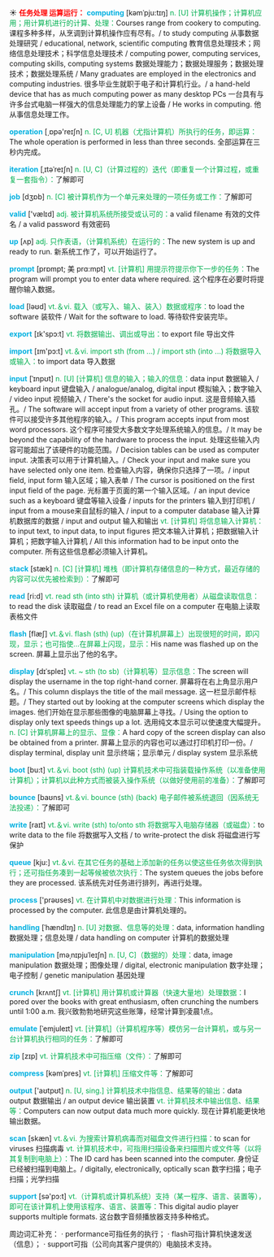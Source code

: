 ☀ <font color="red">**任务处理 运算运行：**</font>
<font color="sky blue">**computing**</font> [kəmˈpju:tɪŋ]
<font color="#00b050">n. [U] 计算机操作；计算机应用；用计算机进行的计算、处理：</font>Courses range from cookery to computing. 课程多种多样，从烹调到计算机操作应有尽有。/ to study computing 从事数据处理研究 / educational, network, scientific computing 教育信息处理技术；网络信息处理技术；科学信息处理技术 / computing power, computing services, computing skills, computing systems 数据处理能力；数据处理服务；数据处理技术；数据处理系统 / Many graduates are employed in the electronics and computing industries. 很多毕业生就职于电子和计算机行业。/ a hand-held device that has as much computing power as many desktop PCs 一台具有与许多台式电脑一样强大的信息处理能力的掌上设备 / He works in computing. 他从事信息处理工作。

<font color="sky blue">**operation**</font> [͵ɒpə'reɪʃn] 
<font color="#00b050">n. [C, U] 机器（尤指计算机）所执行的任务，即运算：</font>The whole operation is performed in less than three seconds. 全部运算在三秒内完成。
           
<font color="sky blue">**iteration**</font> [ˌɪtəˈreɪʃn]
<font color="#00b050">n. [U, C]（计算过程的）迭代（即重复一个计算过程，或重复一套指令）：</font>了解即可

<font color="sky blue">**job**</font> [dӡɒb] 
<font color="#00b050">n. [C] 被计算机作为一个单元来处理的一项任务或工作：</font>了解即可

<font color="sky blue">**valid**</font> ['vælɪd] 
<font color="#00b050">adj. 被计算机系统所接受或认可的：</font>a valid filename 有效的文件名 / a valid password 有效密码

<font color="sky blue">**up**</font> [ʌp] 
<font color="#00b050">adj. 只作表语，（计算机系统）在运行的：</font>The new system is up and ready to run. 新系统工作了，可以开始运行了。
           
<font color="sky blue">**prompt**</font> [prɒmpt; 美 prɑ:mpt]
<font color="#00b050">vt. [计算机] 用提示符提示你下一步的任务：</font>The program will prompt you to enter data where required. 这个程序在必要时将提醒你输入数据。

<font color="sky blue">**load**</font> [ləʊd] 
<font color="#00b050">vt.＆vi. 载入（或写入、输入、装入）数据或程序：</font>to load the software 装软件 / Wait for the software to load. 等待软件安装完毕。

<font color="sky blue">**export**</font> [ɪk'spɔ:t] 
<font color="#00b050">vt. 将数据输出、调出或导出：</font>to export file 导出文件

<font color="sky blue">**import**</font> [ɪm'pɔ:t] 
<font color="#00b050">vt.＆vi. import sth (from ...) / import sth (into ...) 将数据导入或输入：</font>to import data 导入数据

<font color="sky blue">**input**</font> [ˈɪnpʊt]
<font color="#00b050">n. [U] [计算机] 信息的输入；输入的信息：</font>data input 数据输入 / keyboard input 键盘输入 / analogue/analog, digital input 模拟输入；数字输入 / video input 视频输入 / There's the socket for audio input. 这是音频输入插孔。/ The software will accept input from a variety of other programs. 该软件可以接受许多其他程序的输入。/ This program accepts input from most word processors. 这个程序可接受大多数文字处理系统输入的信息。/ It may be beyond the capability of the hardware to process the input. 处理这些输入内容可能超出了该硬件的功能范围。/ Decision tables can be used as computer input. 决策表可以用于计算机输入。/ Check your input and make sure you have selected only one item. 检查输入内容，确保你只选择了一项。/ input field, input form 输入区域；输入表单 / The cursor is positioned on the first input field of the page. 光标置于页面的第一个输入区域。/ an input device such as a keyboard 键盘等输入设备 / inputs for the printers 输入到打印机 / input from a mouse来自鼠标的输入 / input to a computer database 输入计算机数据库的数据 / input and output 输入和输出 <font color="#00b050">vt. [计算机] 将信息输入计算机：</font>to input text, to input data, to input figures 把文本输入计算机；把数据输入计算机；把数字输入计算机 / All this information had to be input onto the computer. 所有这些信息都必须输入计算机。
 
<font color="sky blue">**stack**</font> [stæk]
<font color="#00b050">n. [C] [计算机] 堆栈（即计算机存储信息的一种方式，最近存储的内容可以优先被检索到）：</font>了解即可

<font color="sky blue">**read**</font> [ri:d] 
<font color="#00b050">vt. read sth (into sth) 计算机（或计算机使用者）从磁盘读取信息：</font>to read the disk 读取磁盘 / to read an Excel file on a computer 在电脑上读取表格文件

<font color="sky blue">**flash**</font> [flæʃ] 
<font color="#00b050">vt.＆vi. flash (sth) (up)（在计算机屏幕上）出现很短的时间，即闪现，显示；也可指使…在屏幕上闪现，显示：</font>His name was flashed up on the screen. 屏幕上显示出了他的名字。
           
<font color="sky blue">**display**</font> [dɪˈspleɪ]
<font color="#00b050">vt. ~ sth (to sb)（计算机等）显示信息：</font>The screen will display the username in the top right-hand corner. 屏幕将在右上角显示用户名。/ This column displays the title of the mail message. 这一栏显示邮件标题。/ They started out by looking at the computer screens which display the images. 他们开始在显示那些图像的电脑屏幕上寻找。/ Using the option to display only text speeds things up a lot. 选用纯文本显示可以使速度大幅提升。<font color="#00b050">n. [C] 计算机屏幕上的显示、显像：</font>A hard copy of the screen display can also be obtained from a printer. 屏幕上显示的内容也可以通过打印机打印一份。/ display terminal, display unit 显示终端；显示单元 / display system 显示系统
 
<font color="sky blue">**boot**</font> [bu:t] 
<font color="#00b050">vt.＆vi. boot (sth) (up) 计算机技术中可指装载操作系统（以准备使用计算机）；计算机以此种方式而被装入操作系统（以做好使用前的准备）：</font>了解即可

<font color="sky blue">**bounce**</font> [baʊns] 
<font color="#00b050">vt.＆vi. bounce (sth) (back) 电子邮件被系统退回（因系统无法投递）：</font>了解即可

<font color="sky blue">**write**</font> [raɪt] 
<font color="#00b050">vt.＆vi. write (sth) to/onto sth 将数据写入电脑存储器（或磁盘）：</font>to write data to the file 将数据写入文档 / to write-protect the disk 将磁盘进行写保护

<font color="sky blue">**queue**</font> [kju:] 
<font color="#00b050">vt.＆vi. 在其它任务的基础上添加新的任务以使这些任务依次得到执行；还可指任务凑到一起等候被依次执行：</font>The system queues the jobs before they are processed. 该系统先对任务进行排列，再进行处理。

<font color="sky blue">**process**</font> ['prəʊses] 
<font color="#00b050">vt. 在计算机中对数据进行处理：</font>This information is processed by the computer. 此信息是由计算机处理的。
                                 
<font color="sky blue">**handling**</font> [ˈhændlɪŋ]
<font color="#00b050">n. [U] 对数据、信息等的处理：</font>data, information handling 数据处理；信息处理 / data handling on computer 计算机的数据处理
           
<font color="sky blue">**manipulation**</font> [məˌnɪpjuˈleɪʃn]
<font color="#00b050">n. [U, C]（数据的）处理：</font>data, image manipulation 数据处理；图像处理 / digital, electronic manipulation 数字处理；电子控制 / genetic manipulation 基因处理

<font color="sky blue">**crunch**</font> [krʌntʃ]
<font color="#00b050">vt. [计算机] 用计算机或计算器（快速大量地）处理数据：</font>I pored over the books with great enthusiasm, often crunching the numbers until 1:00 a.m. 我兴致勃勃地研究这些账簿，经常计算到凌晨1点。

<font color="sky blue">**emulate**</font> [ˈemjuleɪt]
<font color="#00b050">vt. [计算机]（计算机程序等）模仿另一台计算机，或与另一台计算机执行相同的任务：</font>了解即可

<font color="sky blue">**zip**</font> [zɪp] 
<font color="#00b050">vt. 计算机技术中可指压缩（文件）：</font>了解即可
           
<font color="sky blue">**compress**</font> [kəmˈpres]
<font color="#00b050">vt. [计算机] 压缩文件等：</font>了解即可

<font color="sky blue">**output**</font> ['aʊtpʊt] 
<font color="#00b050">n. [U, sing.] 计算机技术中指信息、结果等的输出：</font>data output 数据输出 / an output device 输出装置 <font color="#00b050">vt. 计算机技术中输出信息、结果等：</font>Computers can now output data much more quickly. 现在计算机能更快地输出数据。

<font color="sky blue">**scan**</font> [skæn] 
<font color="#00b050">vt.＆vi. 为搜索计算机病毒而对磁盘文件进行扫描：</font>to scan for viruses 扫描病毒 <font color="#00b050">vt. 计算机技术中，可指用扫描设备来扫描图片或文件等（以将其复制到电脑上）：</font>The ID card has been scanned into the computer. 身份证已经被扫描到电脑上。/ digitally, electronically, optically scan 数字扫描；电子扫描；光学扫描

<font color="sky blue">**support**</font> [sə'pɔ:t] 
<font color="#00b050">vt.（计算机或计算机系统）支持（某一程序、语言、装置等），即可在该计算机上使用该程序、语言、装置等：</font>This digital audio player supports multiple formats. 这台数字音频播放器支持多种格式。

周边词汇补充：
· performance可指任务的执行；
· flash可指计算机快速发送（信息）；
· support可指（公司向其客户提供的）电脑技术支持。
